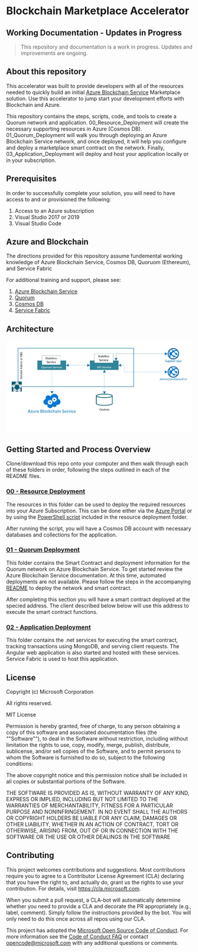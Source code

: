 # Blockchain Marketplace Accelerator

## Working Documentation - Updates in Progress
> This repository and documentation is a work in progress. Updates and improvements are ongoing.

## About this repository
This accelerator was built to provide developers with all of the resources needed to quickly build an initial [Azure Blockchain Service](https://azure.microsoft.com/en-us/services/blockchain-service/) Marketplace solution. Use this accelerator to jump start your development efforts with Blockchain and Azure.

This repository contains the steps, scripts, code, and tools to create a Quorum network and application. 00_Resource_Deployment will create the necessary supporting resources in Azure (Cosmos DB). 01_Quorum_Deployment will walk you through deploying an Azure Blockchain Service network, and once deployed, it will help you configure and deploy a marketplace smart contract on the network. Finally, 03_Application_Deployment will deploy and host your application locally or in your subscription.

## Prerequisites
In order to successfully complete your solution, you will need to have access to and or provisioned the following:
1. Access to an Azure subscription
2. Visual Studio 2017 or 2019
3. Visual Studio Code

## Azure and Blockchain
The directions provided for this repository assume fundemental working knowledge of Azure Blockchain Service, Cosmos DB, Quoruom (Ethereum), and Service Fabric

For additional training and support, please see:
 1. [Azure Blockchain Service](https://azure.microsoft.com/en-us/services/blockchain-service/)
 2. [Quorum](https://www.goquorum.com/)
 3. [Cosmos DB](https://docs.microsoft.com/en-us/azure/cosmos-db/introduction)
 4. [Service Fabric](https://azure.microsoft.com/en-us/services/service-fabric/)


## Architecture
![Architecture](./References/architecture.JPG)

## Getting Started and Process Overview
Clone/download this repo onto your computer and then walk through each of these folders in order, following the steps outlined in each of the README files.


### [00 - Resource Deployment](./00_Resource_Deployment)
The resources in this folder can be used to deploy the required resources into your Azure Subscription. This can be done either via the [Azure Portal](https://portal.azure.com) or by using the [PowerShell script](./00_Resource_Deployment/deploy.ps1) included in the resource deployment folder.

After running the script, you will have a Cosmos DB account with necessary databases and collections for the application.

### [01 - Quorum Deployment](./01_Quorum_Deployment)
This folder contains the Smart Contract and deployment information for the Quorum network on Azure Blockchain Service. To get started review the Azure Blockchain Service documentation. At this time, automated deployments are not available. Please follow the steps in the accompanying [README](./02_Application_Deployment/README.md) to deploy the network and smart contract.

After completing this section you will have a smart contract deployed at the specied address. The client described below below will use this address to execute the smart contract functions. 

### [02 - Application Deployment](./02_Application_Deployment)
This folder contains the .net services for executing the smart contract, tracking transactions using MongoDB, and serving client requests. The Angular web application is also started and hosted with these services. Service Fabric is used to host this application.

## License
Copyright (c) Microsoft Corporation

All rights reserved.

MIT License

Permission is hereby granted, free of charge, to any person obtaining a copy of this software and associated documentation files (the ""Software""), to deal in the Software without restriction, including without limitation the rights to use, copy, modify, merge, publish, distribute, sublicense, and/or sell copies of the Software, and to permit persons to whom the Software is furnished to do so, subject to the following conditions:

The above copyright notice and this permission notice shall be included in all copies or substantial portions of the Software.

THE SOFTWARE IS PROVIDED AS IS, WITHOUT WARRANTY OF ANY KIND, EXPRESS OR IMPLIED, INCLUDING BUT NOT LIMITED TO THE WARRANTIES OF MERCHANTABILITY, FITNESS FOR A PARTICULAR PURPOSE AND NONINFRINGEMENT. IN NO EVENT SHALL THE AUTHORS OR COPYRIGHT HOLDERS BE LIABLE FOR ANY CLAIM, DAMAGES OR OTHER LIABILITY, WHETHER IN AN ACTION OF CONTRACT, TORT OR OTHERWISE, ARISING FROM, OUT OF OR IN CONNECTION WITH THE SOFTWARE OR THE USE OR OTHER DEALINGS IN THE SOFTWARE

## Contributing

This project welcomes contributions and suggestions.  Most contributions require you to agree to a
Contributor License Agreement (CLA) declaring that you have the right to, and actually do, grant us
the rights to use your contribution. For details, visit https://cla.microsoft.com.

When you submit a pull request, a CLA-bot will automatically determine whether you need to provide
a CLA and decorate the PR appropriately (e.g., label, comment). Simply follow the instructions
provided by the bot. You will only need to do this once across all repos using our CLA.

This project has adopted the [Microsoft Open Source Code of Conduct](https://opensource.microsoft.com/codeofconduct/).
For more information see the [Code of Conduct FAQ](https://opensource.microsoft.com/codeofconduct/faq/) or
contact [opencode@microsoft.com](mailto:opencode@microsoft.com) with any additional questions or comments.
